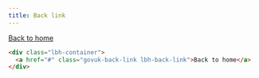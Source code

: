 ```yaml
---
title: Back link
---
```


<div className="lbh-container">
    <a href="#" className="govuk-back-link lbh-back-link">Back to home</a>
</div>

```html
<div class="lbh-container">
  <a href="#" class="govuk-back-link lbh-back-link">Back to home</a>
</div>
```
